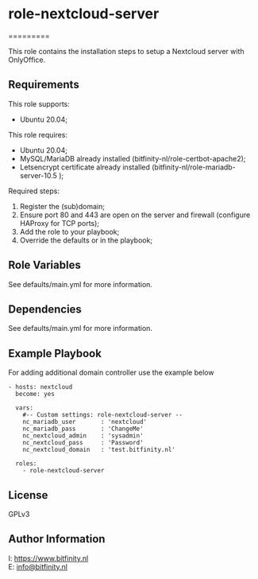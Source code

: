 # role-nextcloud-server
=========

This role contains the installation steps to setup a Nextcloud server with OnlyOffice.

Requirements
------------

This role supports:
- Ubuntu 20.04;

This role requires:
- Ubuntu 20.04;
- MySQL/MariaDB already installed (bitfinity-nl/role-certbot-apache2);
- Letsencrypt certificate already installed (bitfinity-nl/role-mariadb-server-10.5 );

Required steps:
1. Register the (sub)domain; 
2. Ensure port 80 and 443 are open on the server and firewall (configure HAProxy for TCP ports);
3. Add the role to your playbook;
4. Override the defaults or in the playbook;

Role Variables
--------------

See defaults/main.yml for more information.

Dependencies
------------

See defaults/main.yml for more information.

Example Playbook
----------------

For adding additional domain controller use the example below

    - hosts: nextcloud
      become: yes

      vars:
        #-- Custom settings: role-nextcloud-server --
        nc_mariadb_user       : 'nextcloud'
        nc_mariadb_pass       : 'ChangeMe'
        nc_nextcloud_admin    : 'sysadmin'
        nc_nextcloud_pass     : 'Password'  
        nc_nextcloud_domain   : 'test.bitfinity.nl'
        
      roles:
        - role-nextcloud-server

License
-------

GPLv3

Author Information
------------------

I: https://www.bitfinity.nl \
E: info@bitfinity.nl

